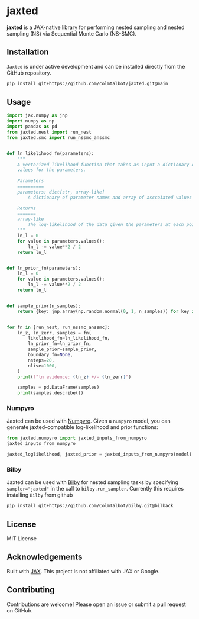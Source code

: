 # jaxted

**jaxted** is a JAX-native library for performing nested sampling and nested sampling (NS) via Sequential Monte Carlo (NS-SMC).

## Installation

`Jaxted` is under active development and can be installed directly from the GitHub repository.

```bash
pip install git+https://github.com/colmtalbot/jaxted.git@main
```

## Usage

```python
import jax.numpy as jnp
import numpy as np
import pandas as pd
from jaxted.nest import run_nest
from jaxted.smc import run_nssmc_anssmc


def ln_likelihood_fn(parameters):
    """
    A vectorized likelihood function that takes as input a dictionary of
    values for the parameters.
    
    Parameters
    ==========
    parameters: dict[str, array-like]
        A dictionary of parameter names and array of asccoiated values

    Returns
    =======
    array-like
        The log-likelihood of the data given the parameters at each point
    """
    ln_l = 0
    for value in parameters.values():
        ln_l -= value**2 / 2
    return ln_l


def ln_prior_fn(parameters):
    ln_l = 0
    for value in parameters.values():
        ln_l -= value**2 / 2
    return ln_l


def sample_prior(n_samples):
    return {key: jnp.array(np.random.normal(0, 1, n_samples)) for key in ["a", "b"]}


for fn in [run_nest, run_nssmc_anssmc]:
    ln_z, ln_zerr, samples = fn(
        likelihood_fn=ln_likelihood_fn,
        ln_prior_fn=ln_prior_fn,
        sample_prior=sample_prior,
        boundary_fn=None,
        nsteps=20,
        nlive=1000,
    )
    print(f"ln evidence: {ln_z} +/- {ln_zerr}")

    samples = pd.DataFrame(samples)
    print(samples.describe())
```

### Numpyro

Jaxted can be used with [Numpyro](https://num.pyro.ai/en/latest/index.html#introductory-tutorials).
Given a `numpyro` model, you can generate jaxted-compatible log-likelihood and prior functions:

```python
from jaxted.numpyro import jaxted_inputs_from_numpyro
jaxted_inputs_from_numpyro

jaxted_loglikelihood, jaxted_prior = jaxted_inputs_from_numpyro(model)
```

### Bilby

Jaxted can be used with [Bilby](https://github.com/bilby-dev/bilby) for nested sampling tasks by specifying `sampler="jaxted"` in the call to `bilby.run_sampler`. Currently this requires installing `Bilby` from github

```bash
pip install git+https://github.com/ColmTalbot/bilby.git@bilback
```

## License

MIT License

## Acknowledgements

Built with [JAX](https://github.com/google/jax).
This project is not affiliated with JAX or Google.

## Contributing

Contributions are welcome! Please open an issue or submit a pull request on GitHub.